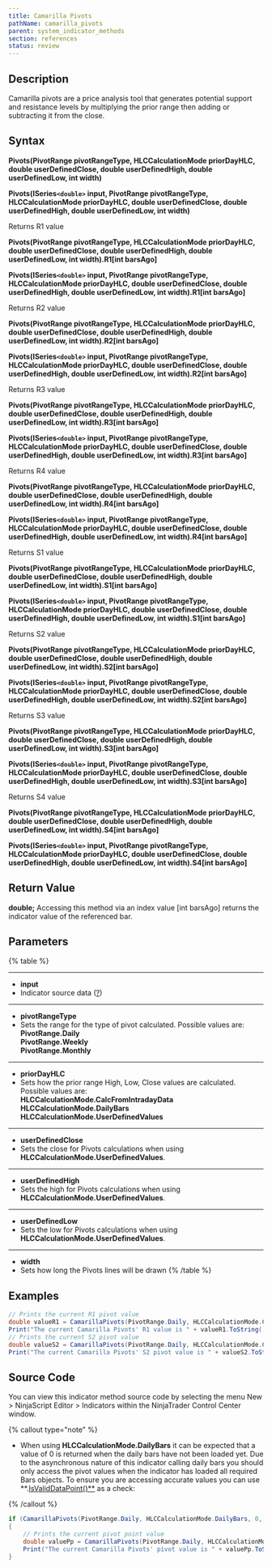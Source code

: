 ```yaml
---
title: Camarilla Pivots
pathName: camarilla_pivots
parent: system_indicator_methods
section: references
status: review
---
```


## Description

Camarilla pivots are a price analysis tool that generates potential support and resistance levels by multiplying the prior range then adding or subtracting it from the close.

## Syntax

**Pivots(PivotRange pivotRangeType, HLCCalculationMode priorDayHLC, double userDefinedClose, double userDefinedHigh, double userDefinedLow, int width)**  

**Pivots(ISeries`<double>` input, PivotRange pivotRangeType, HLCCalculationMode priorDayHLC, double userDefinedClose, double userDefinedHigh, double userDefinedLow, int width)**

Returns R1 value  

**Pivots(PivotRange pivotRangeType, HLCCalculationMode priorDayHLC, double userDefinedClose, double userDefinedHigh, double userDefinedLow, int width).R1[int barsAgo]**  

**Pivots(ISeries`<double>` input, PivotRange pivotRangeType, HLCCalculationMode priorDayHLC, double userDefinedClose, double userDefinedHigh, double userDefinedLow, int width).R1[int barsAgo]**

Returns R2 value  

**Pivots(PivotRange pivotRangeType, HLCCalculationMode priorDayHLC, double userDefinedClose, double userDefinedHigh, double userDefinedLow, int width).R2[int barsAgo]**  

**Pivots(ISeries`<double>` input, PivotRange pivotRangeType, HLCCalculationMode priorDayHLC, double userDefinedClose, double userDefinedHigh, double userDefinedLow, int width).R2[int barsAgo]**

Returns R3 value  

**Pivots(PivotRange pivotRangeType, HLCCalculationMode priorDayHLC, double userDefinedClose, double userDefinedHigh, double userDefinedLow, int width).R3[int barsAgo]**  

**Pivots(ISeries`<double>` input, PivotRange pivotRangeType, HLCCalculationMode priorDayHLC, double userDefinedClose, double userDefinedHigh, double userDefinedLow, int width).R3[int barsAgo]**

Returns R4 value  

**Pivots(PivotRange pivotRangeType, HLCCalculationMode priorDayHLC, double userDefinedClose, double userDefinedHigh, double userDefinedLow, int width).R4[int barsAgo]**  

**Pivots(ISeries`<double>` input, PivotRange pivotRangeType, HLCCalculationMode priorDayHLC, double userDefinedClose, double userDefinedHigh, double userDefinedLow, int width).R4[int barsAgo]**

Returns S1 value  

**Pivots(PivotRange pivotRangeType, HLCCalculationMode priorDayHLC, double userDefinedClose, double userDefinedHigh, double userDefinedLow, int width).S1[int barsAgo]**  

**Pivots(ISeries`<double>` input, PivotRange pivotRangeType, HLCCalculationMode priorDayHLC, double userDefinedClose, double userDefinedHigh, double userDefinedLow, int width).S1[int barsAgo]**

Returns S2 value  

**Pivots(PivotRange pivotRangeType, HLCCalculationMode priorDayHLC, double userDefinedClose, double userDefinedHigh, double userDefinedLow, int width).S2[int barsAgo]**  

**Pivots(ISeries`<double>` input, PivotRange pivotRangeType, HLCCalculationMode priorDayHLC, double userDefinedClose, double userDefinedHigh, double userDefinedLow, int width).S2[int barsAgo]**

Returns S3 value  

**Pivots(PivotRange pivotRangeType, HLCCalculationMode priorDayHLC, double userDefinedClose, double userDefinedHigh, double userDefinedLow, int width).S3[int barsAgo]**  

**Pivots(ISeries`<double>` input, PivotRange pivotRangeType, HLCCalculationMode priorDayHLC, double userDefinedClose, double userDefinedHigh, double userDefinedLow, int width).S3[int barsAgo]**

Returns S4 value  

**Pivots(PivotRange pivotRangeType, HLCCalculationMode priorDayHLC, double userDefinedClose, double userDefinedHigh, double userDefinedLow, int width).S4[int barsAgo]**  

**Pivots(ISeries`<double>` input, PivotRange pivotRangeType, HLCCalculationMode priorDayHLC, double userDefinedClose, double userDefinedHigh, double userDefinedLow, int width).S4[int barsAgo]**

## Return Value

**double;** Accessing this method via an index value [int barsAgo] returns the indicator value of the referenced bar.

## Parameters

{% table %}

---

* **input**
* Indicator source data ([?](valid_input_data_for_indicator.md))

---

* **pivotRangeType**
* Sets the range for the type of pivot calculated. Possible values are:  
**PivotRange.Daily**  
**PivotRange.Weekly**  
**PivotRange.Monthly**

---

* **priorDayHLC**
* Sets how the prior range High, Low, Close values are calculated. Possible values are:  
**HLCCalculationMode.CalcFromIntradayData**  
**HLCCalculationMode.DailyBars**  
**HLCCalculationMode.UserDefinedValues**

---

* **userDefinedClose**
* Sets the close for Pivots calculations when using **HLCCalculationMode.UserDefinedValues**.

---

* **userDefinedHigh**
* Sets the high for Pivots calculations when using **HLCCalculationMode.UserDefinedValues**.

---

* **userDefinedLow**
* Sets the low for Pivots calculations when using **HLCCalculationMode.UserDefinedValues**.

---

* **width**
* Sets how long the Pivots lines will be drawn
{% /table %}

## Examples

```csharp
// Prints the current R1 pivot value  
double valueR1 = CamarillaPivots(PivotRange.Daily, HLCCalculationMode.CalcFromIntradayData, 0, 0, 0, 20).R1[0];  
Print("The current Camarilla Pivots' R1 value is " + valueR1.ToString());  
// Prints the current S2 pivot value  
double valueS2 = CamarillaPivots(PivotRange.Daily, HLCCalculationMode.CalcFromIntradayData, 0, 0, 0, 20).S2[0];  
Print("The current Camarilla Pivots' S2 pivot value is " + valueS2.ToString());
```

## Source Code

You can view this indicator method source code by selecting the menu New > NinjaScript Editor > Indicators within the NinjaTrader Control Center window.

{% callout type="note" %}

* When using **HLCCalculationMode.DailyBars** it can be expected that a value of 0 is returned when the daily bars have not been loaded yet. Due to the asynchronous nature of this indicator calling daily bars you should only access the pivot values when the indicator has loaded all required Bars objects. To ensure you are accessing accurate values you can use **.[IsValidDataPoint()**](isvaliddatapoint) as a check:

{% /callout %}

```csharp
if (CamarillaPivots(PivotRange.Daily, HLCCalculationMode.DailyBars, 0, 0, 0, 20).Pp.IsValidDataPoint(0))  
{  
    // Prints the current pivot point value  
    double valuePp = CamarillaPivots(PivotRange.Daily, HLCCalculationMode.DailyBars, 0, 0, 0, 20).Pp[0];  
    Print("The current Camarilla Pivots' pivot value is " + valuePp.ToString());  
}
```
